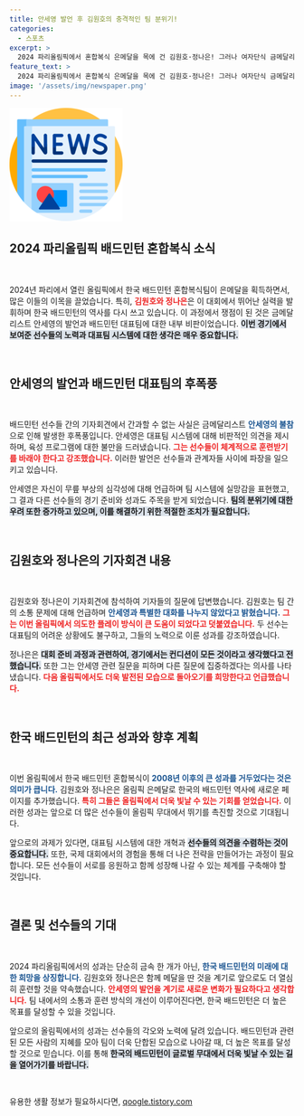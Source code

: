 ```yaml
---
title: 안세영 발언 후 김원호의 충격적인 팀 분위기!
categories:
  - 스포츠
excerpt: >
  2024 파리올림픽에서 혼합복식 은메달을 목에 건 김원호·정나은! 그러나 여자단식 금메달리스트 안세영의 불참과 비판 발언으로 화제가 되고 있다. 메달리스트들의 기자회견에서 안세영의 그림자가 지배하는 가운데, 한국 배드민턴의 현주소는 과연? 클릭으로 확인하세요!
feature_text: >
  2024 파리올림픽에서 혼합복식 은메달을 목에 건 김원호·정나은! 그러나 여자단식 금메달리스트 안세영의 불참과 비판 발언으로 화제가 되고 있다. 메달리스트들의 기자회견에서 안세영의 그림자가 지배하는 가운데, 한국 배드민턴의 현주소는 과연? 클릭으로 확인하세요!
image: '/assets/img/newspaper.png'
---
```


<p><img src="/assets/img/newspaper.png" alt="kimp 속보" /></p>

<h2 data-ke-size="size26">2024 파리올림픽 배드민턴 혼합복식 소식</h2>

<p data-ke-size="size16">&nbsp;</p>

<p data-ke-size="size16">2024년 파리에서 열린 올림픽에서 한국 배드민턴 혼합복식팀이 은메달을 획득하면서, 많은 이들의 이목을 끌었습니다. 특히, <b><span style="color: #ee2323;">김원호와 정나은</span></b>은 이 대회에서 뛰어난 실력을 발휘하며 한국 배드민턴의 역사를 다시 쓰고 있습니다. 이 과정에서 쟁점이 된 것은 금메달리스트 안세영의 발언과 배드민턴 대표팀에 대한 내부 비판이었습니다. <b><span style="background-color: #21538527;">이번 경기에서 보여준 선수들의 노력과 대표팀 시스템에 대한 생각은 매우 중요합니다.</span></b></p>

<p data-ke-size="size16">&nbsp;</p>

<h2 data-ke-size="size26">안세영의 발언과 배드민턴 대표팀의 후폭풍</h2>

<p data-ke-size="size16">&nbsp;</p>

<p data-ke-size="size16">배드민턴 선수들 간의 기자회견에서 간과할 수 없는 사실은 금메달리스트 <b><span style="color: #1a5490;">안세영의 불참</span></b>으로 인해 발생한 후폭풍입니다. 안세영은 대표팀 시스템에 대해 비판적인 의견을 제시하며, 육성 프로그램에 대한 불만을 드러냈습니다. <b><span style="color: #ee2323;">그는 선수들이 체계적으로 훈련받기를 바래야 한다고 강조했습니다.</span></b> 이러한 발언은 선수들과 관계자들 사이에 파장을 일으키고 있습니다.</p>

<p data-ke-size="size16">안세영은 자신이 무릎 부상의 심각성에 대해 언급하며 팀 시스템에 실망감을 표현했고, 그 결과 다른 선수들의 경기 준비와 성과도 주목을 받게 되었습니다. <b><span style="background-color: #21538527;">팀의 분위기에 대한 우려 또한 증가하고 있으며, 이를 해결하기 위한 적절한 조치가 필요합니다.</span></b></p>

<p data-ke-size="size16">&nbsp;</p>

<h2 data-ke-size="size26">김원호와 정나은의 기자회견 내용</h2>

<p data-ke-size="size16">&nbsp;</p>

<p data-ke-size="size16">김원호와 정나은이 기자회견에 참석하여 기자들의 질문에 답변했습니다. 김원호는 팀 간의 소통 문제에 대해 언급하며 <b><span style="color: #1a5490;">안세영과 특별한 대화를 나누지 않았다고 밝혔습니다.</span></b> <b><span style="color: #ee2323;">그는 이번 올림픽에서 의도한 플레이 방식이 큰 도움이 되었다고 덧붙였습니다.</span></b> 두 선수는 대표팀의 어려운 상황에도 불구하고, 그들의 노력으로 이룬 성과를 강조하였습니다.</p>

<p data-ke-size="size16">정나은은 <b><span style="background-color: #21538527;">대회 준비 과정과 관련하여, 경기에서는 컨디션이 모든 것이라고 생각했다고 전했습니다.</span></b> 또한 그는 안세영 관련 질문을 피하며 다른 질문에 집중하겠다는 의사를 나타냈습니다. <b><span style="color: #ee2323;">다음 올림픽에서도 더욱 발전된 모습으로 돌아오기를 희망한다고 언급했습니다.</span></b></p>

<p data-ke-size="size16">&nbsp;</p>

<h2 data-ke-size="size26">한국 배드민턴의 최근 성과와 향후 계획</h2>

<p data-ke-size="size16">&nbsp;</p>

<p data-ke-size="size16">이번 올림픽에서 한국 배드민턴 혼합복식이 <b><span style="color: #1a5490;">2008년 이후의 큰 성과를 거두었다는 것은 의미가 큽니다.</span></b> 김원호와 정나은은 올림픽 은메달로 한국의 배드민턴 역사에 새로운 페이지를 추가했습니다. <b><span style="color: #ee2323;">특히 그들은 올림픽에서 더욱 빛날 수 있는 기회를 얻었습니다.</span></b> 이러한 성과는 앞으로 더 많은 선수들이 올림픽 무대에서 뛰기를 촉진할 것으로 기대됩니다.</p>

<p data-ke-size="size16">앞으로의 과제가 있다면, 대표팀 시스템에 대한 개혁과 <b><span style="background-color: #21538527;">선수들의 의견을 수렴하는 것이 중요합니다.</span></b> 또한, 국제 대회에서의 경험을 통해 더 나은 전략을 만들어가는 과정이 필요합니다. 모든 선수들이 서로를 응원하고 함께 성장해 나갈 수 있는 체계를 구축해야 할 것입니다.</p>

<p data-ke-size="size16">&nbsp;</p>

<h2 data-ke-size="size26">결론 및 선수들의 기대</h2>

<p data-ke-size="size16">&nbsp;</p>

<p data-ke-size="size16">2024 파리올림픽에서의 성과는 단순히 금속 한 개가 아닌, <b><span style="color: #1a5490;">한국 배드민턴의 미래에 대한 희망을 상징합니다.</span></b> 김원호와 정나은은 함께 메달을 딴 것을 계기로 앞으로도 더 열심히 훈련할 것을 약속했습니다. <b><span style="color: #ee2323;">안세영의 발언을 계기로 새로운 변화가 필요하다고 생각합니다.</span></b> 팀 내에서의 소통과 훈련 방식의 개선이 이루어진다면, 한국 배드민턴은 더 높은 목표를 달성할 수 있을 것입니다.</p>

<p data-ke-size="size16">앞으로의 올림픽에서의 성과는 선수들의 각오와 노력에 달려 있습니다. 배드민턴과 관련된 모든 사람의 지혜를 모아 팀이 더욱 단합된 모습으로 나아갈 때, 더 높은 목표를 달성할 것으로 믿습니다. 이를 통해 <b><span style="background-color: #21538527;">한국의 배드민턴이 글로벌 무대에서 더욱 빛날 수 있는 길을 열어가기를 바랍니다.</span></b></p>

<p data-ke-size="size16">&nbsp;</p>
유용한 생활 정보가 필요하시다면, <a href="https://qoogle.tistory.com" rel="dofollow">qoogle.tistory.com</a>


